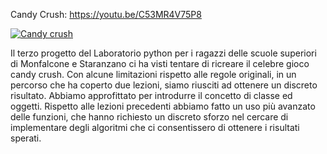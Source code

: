 Candy Crush: https://youtu.be/C53MR4V75P8

[![Candy crush](https://img.youtube.com/vi/C53MR4V75P8/hqdefault.jpg)](https://youtu.be/C53MR4V75P8)


Il terzo progetto del Laboratorio python per i ragazzi delle scuole superiori di Monfalcone e Staranzano ci ha visti tentare di ricreare il celebre gioco candy crush. Con alcune limitazioni rispetto alle regole originali, in un percorso che ha coperto due lezioni, siamo riusciti ad ottenere un discreto risultato.
Abbiamo approfittato per introdurre il concetto di classe ed oggetti.
Rispetto alle lezioni precedenti abbiamo fatto un uso più avanzato delle funzioni, che hanno richiesto un discreto sforzo nel cercare di implementare degli algoritmi che ci consentissero di ottenere i risultati sperati.

